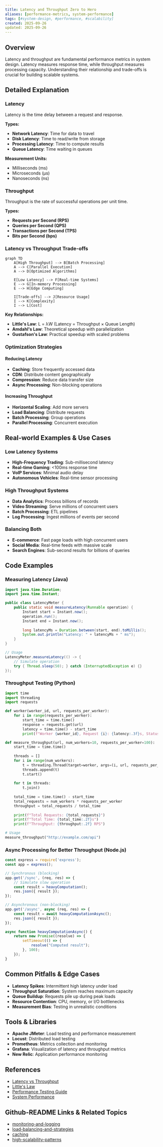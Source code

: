```yaml
---
title: Latency and Throughput Zero to Hero
aliases: [performance-metrics, system-performance]
tags: [#system-design, #performance, #scalability]
created: 2025-09-26
updated: 2025-09-26
---
```


## Overview

Latency and throughput are fundamental performance metrics in system design. Latency measures response time, while throughput measures processing capacity. Understanding their relationship and trade-offs is crucial for building scalable systems.

## Detailed Explanation

### Latency
Latency is the time delay between a request and response.

**Types:**
- **Network Latency**: Time for data to travel
- **Disk Latency**: Time to read/write from storage
- **Processing Latency**: Time to compute results
- **Queue Latency**: Time waiting in queues

**Measurement Units:**
- Milliseconds (ms)
- Microseconds (μs)
- Nanoseconds (ns)

### Throughput
Throughput is the rate of successful operations per unit time.

**Types:**
- **Requests per Second (RPS)**
- **Queries per Second (QPS)**
- **Transactions per Second (TPS)**
- **Bits per Second (bps)**

### Latency vs Throughput Trade-offs

```mermaid
graph TD
    A[High Throughput] --> B[Batch Processing]
    A --> C[Parallel Execution]
    A --> D[Optimized Algorithms]
    
    E[Low Latency] --> F[Real-time Systems]
    E --> G[In-memory Processing]
    E --> H[Edge Computing]
    
    I[Trade-offs] --> J[Resource Usage]
    I --> K[Complexity]
    I --> L[Cost]
```

**Key Relationships:**
- **Little's Law**: L = λW (Latency = Throughput × Queue Length)
- **Amdahl's Law**: Theoretical speedup with parallelization
- **Gustafson's Law**: Practical speedup with scaled problems

### Optimization Strategies

#### Reducing Latency
- **Caching**: Store frequently accessed data
- **CDN**: Distribute content geographically
- **Compression**: Reduce data transfer size
- **Async Processing**: Non-blocking operations

#### Increasing Throughput
- **Horizontal Scaling**: Add more servers
- **Load Balancing**: Distribute requests
- **Batch Processing**: Group operations
- **Parallel Processing**: Concurrent execution

## Real-world Examples & Use Cases

### Low Latency Systems
- **High-Frequency Trading**: Sub-millisecond latency
- **Real-time Gaming**: <100ms response time
- **VoIP Services**: Minimal audio delay
- **Autonomous Vehicles**: Real-time sensor processing

### High Throughput Systems
- **Data Analytics**: Process billions of records
- **Video Streaming**: Serve millions of concurrent users
- **Batch Processing**: ETL pipelines
- **Log Processing**: Ingest millions of events per second

### Balancing Both
- **E-commerce**: Fast page loads with high concurrent users
- **Social Media**: Real-time feeds with massive scale
- **Search Engines**: Sub-second results for billions of queries

## Code Examples

### Measuring Latency (Java)
```java
import java.time.Duration;
import java.time.Instant;

public class LatencyMeter {
    public static void measureLatency(Runnable operation) {
        Instant start = Instant.now();
        operation.run();
        Instant end = Instant.now();
        
        long latencyMs = Duration.between(start, end).toMillis();
        System.out.println("Latency: " + latencyMs + " ms");
    }
}

// Usage
LatencyMeter.measureLatency(() -> {
    // Simulate operation
    try { Thread.sleep(50); } catch (InterruptedException e) {}
});
```

### Throughput Testing (Python)
```python
import time
import threading
import requests

def worker(worker_id, url, requests_per_worker):
    for i in range(requests_per_worker):
        start_time = time.time()
        response = requests.get(url)
        latency = time.time() - start_time
        print(f"Worker {worker_id}, Request {i}: {latency:.3f}s, Status: {response.status_code}")

def measure_throughput(url, num_workers=10, requests_per_worker=100):
    start_time = time.time()
    
    threads = []
    for i in range(num_workers):
        t = threading.Thread(target=worker, args=(i, url, requests_per_worker))
        threads.append(t)
        t.start()
    
    for t in threads:
        t.join()
    
    total_time = time.time() - start_time
    total_requests = num_workers * requests_per_worker
    throughput = total_requests / total_time
    
    print(f"Total Requests: {total_requests}")
    print(f"Total Time: {total_time:.2f}s")
    print(f"Throughput: {throughput:.2f} RPS")

# Usage
measure_throughput("http://example.com/api")
```

### Async Processing for Better Throughput (Node.js)
```javascript
const express = require('express');
const app = express();

// Synchronous (blocking)
app.get('/sync', (req, res) => {
    // Simulate slow operation
    const result = heavyComputation();
    res.json({ result });
});

// Asynchronous (non-blocking)
app.get('/async', async (req, res) => {
    const result = await heavyComputationAsync();
    res.json({ result });
});

async function heavyComputationAsync() {
    return new Promise((resolve) => {
        setTimeout(() => {
            resolve("Computed result");
        }, 100);
    });
}
```

## Common Pitfalls & Edge Cases

- **Latency Spikes**: Intermittent high latency under load
- **Throughput Saturation**: System reaches maximum capacity
- **Queue Buildup**: Requests pile up during peak loads
- **Resource Contention**: CPU, memory, or I/O bottlenecks
- **Measurement Bias**: Testing in unrealistic conditions

## Tools & Libraries

- **Apache JMeter**: Load testing and performance measurement
- **Locust**: Distributed load testing
- **Prometheus**: Metrics collection and monitoring
- **Grafana**: Visualization of latency and throughput metrics
- **New Relic**: Application performance monitoring

## References

- [Latency vs Throughput](https://aws.amazon.com/builders-library/latency-vs-throughput/)
- [Little's Law](https://en.wikipedia.org/wiki/Little%27s_law)
- [Performance Testing Guide](https://martinfowler.com/articles/performance-testing.html)
- [System Performance](https://www.brendangregg.com/systems-performance-2nd-edition-book.html)

## Github-README Links & Related Topics

- [monitoring-and-logging](../monitoring-and-logging/)
- [load-balancing-and-strategies](../load-balancing-and-strategies/)
- [caching](../caching/)
- [high-scalability-patterns](../high-scalability-patterns/)